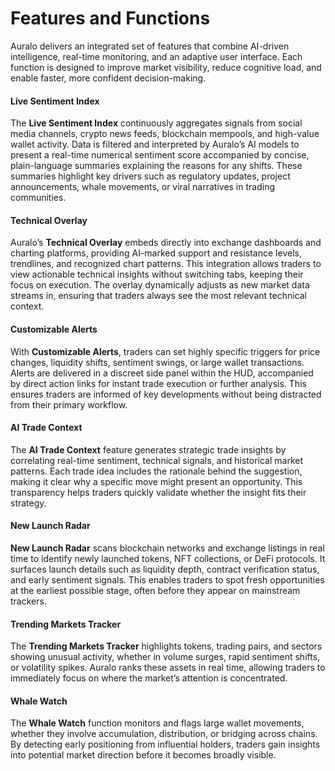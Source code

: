 # Features and Functions

Auralo delivers an integrated set of features that combine AI-driven intelligence, real-time monitoring, and an adaptive user interface. Each function is designed to improve market visibility, reduce cognitive load, and enable faster, more confident decision-making.

#### Live Sentiment Index

The **Live Sentiment Index** continuously aggregates signals from social media channels, crypto news feeds, blockchain mempools, and high-value wallet activity. Data is filtered and interpreted by Auralo’s AI models to present a real-time numerical sentiment score accompanied by concise, plain-language summaries explaining the reasons for any shifts. These summaries highlight key drivers such as regulatory updates, project announcements, whale movements, or viral narratives in trading communities.



#### Technical Overlay

Auralo’s **Technical Overlay** embeds directly into exchange dashboards and charting platforms, providing AI-marked support and resistance levels, trendlines, and recognized chart patterns. This integration allows traders to view actionable technical insights without switching tabs, keeping their focus on execution. The overlay dynamically adjusts as new market data streams in, ensuring that traders always see the most relevant technical context.



#### Customizable Alerts

With **Customizable Alerts**, traders can set highly specific triggers for price changes, liquidity shifts, sentiment swings, or large wallet transactions. Alerts are delivered in a discreet side panel within the HUD, accompanied by direct action links for instant trade execution or further analysis. This ensures traders are informed of key developments without being distracted from their primary workflow.



#### AI Trade Context

The **AI Trade Context** feature generates strategic trade insights by correlating real-time sentiment, technical signals, and historical market patterns. Each trade idea includes the rationale behind the suggestion, making it clear why a specific move might present an opportunity. This transparency helps traders quickly validate whether the insight fits their strategy.



#### New Launch Radar

**New Launch Radar** scans blockchain networks and exchange listings in real time to identify newly launched tokens, NFT collections, or DeFi protocols. It surfaces launch details such as liquidity depth, contract verification status, and early sentiment signals. This enables traders to spot fresh opportunities at the earliest possible stage, often before they appear on mainstream trackers.



#### Trending Markets Tracker

The **Trending Markets Tracker** highlights tokens, trading pairs, and sectors showing unusual activity, whether in volume surges, rapid sentiment shifts, or volatility spikes. Auralo ranks these assets in real time, allowing traders to immediately focus on where the market’s attention is concentrated.



#### Whale Watch

The **Whale Watch** function monitors and flags large wallet movements, whether they involve accumulation, distribution, or bridging across chains. By detecting early positioning from influential holders, traders gain insights into potential market direction before it becomes broadly visible.
